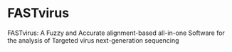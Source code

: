 # FASTvirus
FASTvirus: A Fuzzy and Accurate alignment-based all-in-one Software for the analysis of Targeted virus next-generation sequencing
